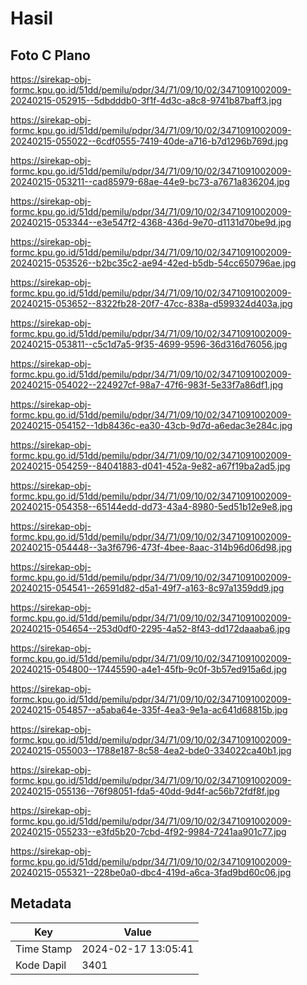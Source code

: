 # Hasil

## Foto C Plano

https://sirekap-obj-formc.kpu.go.id/51dd/pemilu/pdpr/34/71/09/10/02/3471091002009-20240215-052915--5dbdddb0-3f1f-4d3c-a8c8-9741b87baff3.jpg

https://sirekap-obj-formc.kpu.go.id/51dd/pemilu/pdpr/34/71/09/10/02/3471091002009-20240215-055022--6cdf0555-7419-40de-a716-b7d1296b769d.jpg

https://sirekap-obj-formc.kpu.go.id/51dd/pemilu/pdpr/34/71/09/10/02/3471091002009-20240215-053211--cad85979-68ae-44e9-bc73-a7671a836204.jpg

https://sirekap-obj-formc.kpu.go.id/51dd/pemilu/pdpr/34/71/09/10/02/3471091002009-20240215-053344--e3e547f2-4368-436d-9e70-d1131d70be9d.jpg

https://sirekap-obj-formc.kpu.go.id/51dd/pemilu/pdpr/34/71/09/10/02/3471091002009-20240215-053526--b2bc35c2-ae94-42ed-b5db-54cc650796ae.jpg

https://sirekap-obj-formc.kpu.go.id/51dd/pemilu/pdpr/34/71/09/10/02/3471091002009-20240215-053652--8322fb28-20f7-47cc-838a-d599324d403a.jpg

https://sirekap-obj-formc.kpu.go.id/51dd/pemilu/pdpr/34/71/09/10/02/3471091002009-20240215-053811--c5c1d7a5-9f35-4699-9596-36d316d76056.jpg

https://sirekap-obj-formc.kpu.go.id/51dd/pemilu/pdpr/34/71/09/10/02/3471091002009-20240215-054022--224927cf-98a7-47f6-983f-5e33f7a86df1.jpg

https://sirekap-obj-formc.kpu.go.id/51dd/pemilu/pdpr/34/71/09/10/02/3471091002009-20240215-054152--1db8436c-ea30-43cb-9d7d-a6edac3e284c.jpg

https://sirekap-obj-formc.kpu.go.id/51dd/pemilu/pdpr/34/71/09/10/02/3471091002009-20240215-054259--84041883-d041-452a-9e82-a67f19ba2ad5.jpg

https://sirekap-obj-formc.kpu.go.id/51dd/pemilu/pdpr/34/71/09/10/02/3471091002009-20240215-054358--65144edd-dd73-43a4-8980-5ed51b12e9e8.jpg

https://sirekap-obj-formc.kpu.go.id/51dd/pemilu/pdpr/34/71/09/10/02/3471091002009-20240215-054448--3a3f6796-473f-4bee-8aac-314b96d06d98.jpg

https://sirekap-obj-formc.kpu.go.id/51dd/pemilu/pdpr/34/71/09/10/02/3471091002009-20240215-054541--26591d82-d5a1-49f7-a163-8c97a1359dd9.jpg

https://sirekap-obj-formc.kpu.go.id/51dd/pemilu/pdpr/34/71/09/10/02/3471091002009-20240215-054654--253d0df0-2295-4a52-8f43-dd172daaaba6.jpg

https://sirekap-obj-formc.kpu.go.id/51dd/pemilu/pdpr/34/71/09/10/02/3471091002009-20240215-054800--17445590-a4e1-45fb-9c0f-3b57ed915a6d.jpg

https://sirekap-obj-formc.kpu.go.id/51dd/pemilu/pdpr/34/71/09/10/02/3471091002009-20240215-054857--a5aba64e-335f-4ea3-9e1a-ac641d68815b.jpg

https://sirekap-obj-formc.kpu.go.id/51dd/pemilu/pdpr/34/71/09/10/02/3471091002009-20240215-055003--1788e187-8c58-4ea2-bde0-334022ca40b1.jpg

https://sirekap-obj-formc.kpu.go.id/51dd/pemilu/pdpr/34/71/09/10/02/3471091002009-20240215-055136--76f98051-fda5-40dd-9d4f-ac56b72fdf8f.jpg

https://sirekap-obj-formc.kpu.go.id/51dd/pemilu/pdpr/34/71/09/10/02/3471091002009-20240215-055233--e3fd5b20-7cbd-4f92-9984-7241aa901c77.jpg

https://sirekap-obj-formc.kpu.go.id/51dd/pemilu/pdpr/34/71/09/10/02/3471091002009-20240215-055321--228be0a0-dbc4-419d-a6ca-3fad9bd60c06.jpg


## Metadata

| Key        | Value               |
| ---------- | ------------------- |
| Time Stamp | 2024-02-17 13:05:41 |
| Kode Dapil | 3401                |



